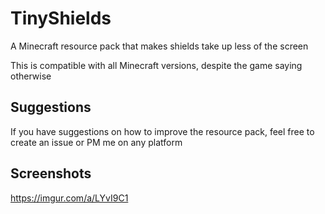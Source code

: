 # TinyShields
A Minecraft resource pack that makes shields take up less of the screen

This is compatible with all Minecraft versions, despite the game saying otherwise
## Suggestions
If you have suggestions on how to improve the resource pack, feel free to create an issue or PM me on any platform
## Screenshots
https://imgur.com/a/LYvI9C1
